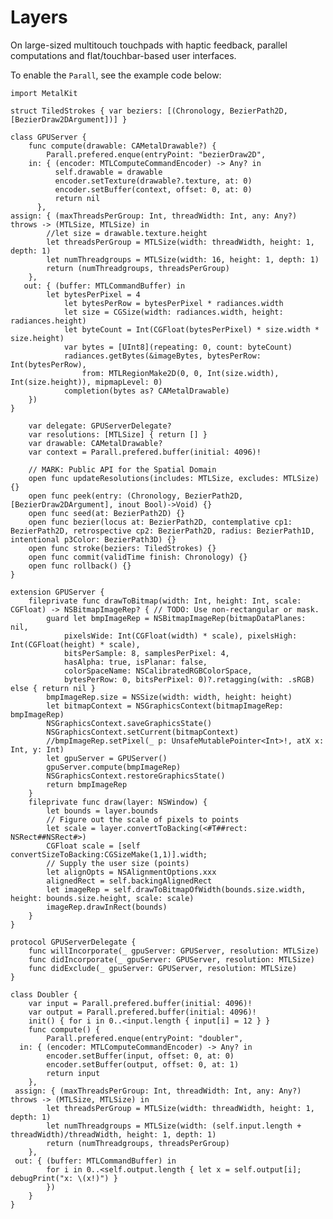 # Layers

On large-sized multitouch touchpads with haptic feedback, parallel computations and flat/touchbar-based user interfaces.

To enable the `Parall`, see the example code below:

    import MetalKit
    
    struct TiledStrokes { var beziers: [(Chronology, BezierPath2D, [BezierDraw2DArgument])] }
    
    class GPUServer {
        func compute(drawable: CAMetalDrawable?) {
            Parall.prefered.enque(entryPoint: "bezierDraw2D",
        in: { (encoder: MTLComputeCommandEncoder) -> Any? in
              self.drawable = drawable
              encoder.setTexture(drawable?.texture, at: 0)
              encoder.setBuffer(context, offset: 0, at: 0)
              return nil
          },
    assign: { (maxThreadsPerGroup: Int, threadWidth: Int, any: Any?) throws -> (MTLSize, MTLSize) in
            //let size = drawable.texture.height
            let threadsPerGroup = MTLSize(width: threadWidth, height: 1, depth: 1)
            let numThreadgroups = MTLSize(width: 16, height: 1, depth: 1)
            return (numThreadgroups, threadsPerGroup)
        },
       out: { (buffer: MTLCommandBuffer) in
            let bytesPerPixel = 4
                let bytesPerRow = bytesPerPixel * radiances.width
                let size = CGSize(width: radiances.width, height: radiances.height)
                let byteCount = Int(CGFloat(bytesPerPixel) * size.width * size.height)
                var bytes = [UInt8](repeating: 0, count: byteCount)
                radiances.getBytes(&imageBytes, bytesPerRow: Int(bytesPerRow),
                    from: MTLRegionMake2D(0, 0, Int(size.width), Int(size.height)), mipmapLevel: 0)
                completion(bytes as? CAMetalDrawable)
        })
    }
    
        var delegate: GPUServerDelegate?
        var resolutions: [MTLSize] { return [] } 
        var drawable: CAMetalDrawable?
        var context = Parall.prefered.buffer(initial: 4096)!
    
        // MARK: Public API for the Spatial Domain
        open func updateResolutions(includes: MTLSize, excludes: MTLSize) {}
        open func peek(entry: (Chronology, BezierPath2D, [BezierDraw2DArgument], inout Bool)->Void) {}
        open func seed(at: BezierPath2D) {}
        open func bezier(locus at: BezierPath2D, contemplative cp1: BezierPath2D, retrospective cp2: BezierPath2D, radius: BezierPath1D, intentional p3Color: BezierPath3D) {}
        open func stroke(beziers: TiledStrokes) {}
        open func commit(validTime finish: Chronology) {}
        open func rollback() {}
    }
    
    extension GPUServer {
        fileprivate func drawToBitmap(width: Int, height: Int, scale: CGFloat) -> NSBitmapImageRep? { // TODO: Use non-rectangular or mask.
            guard let bmpImageRep = NSBitmapImageRep(bitmapDataPlanes: nil,
                pixelsWide: Int(CGFloat(width) * scale), pixelsHigh: Int(CGFloat(height) * scale),
                bitsPerSample: 8, samplesPerPixel: 4,
                hasAlpha: true, isPlanar: false,
                colorSpaceName: NSCalibratedRGBColorSpace,
                bytesPerRow: 0, bitsPerPixel: 0)?.retagging(with: .sRGB) else { return nil }
            bmpImageRep.size = NSSize(width: width, height: height)
            let bitmapContext = NSGraphicsContext(bitmapImageRep: bmpImageRep)
            NSGraphicsContext.saveGraphicsState()
            NSGraphicsContext.setCurrent(bitmapContext)
            //bmpImageRep.setPixel(_ p: UnsafeMutablePointer<Int>!, atX x: Int, y: Int)
            let gpuServer = GPUServer()
            gpuServer.compute(bmpImageRep)
            NSGraphicsContext.restoreGraphicsState()
            return bmpImageRep
        }
        fileprivate func draw(layer: NSWindow) {
            let bounds = layer.bounds
            // Figure out the scale of pixels to points
            let scale = layer.convertToBacking(<#T##rect: NSRect##NSRect#>)
            CGFloat scale = [self convertSizeToBacking:CGSizeMake(1,1)].width;
            // Supply the user size (points)
            let alignOpts = NSAlignmentOptions.xxx
            alignedRect = self.backingAlignedRect
            let imageRep = self.drawToBitmapOfWidth(bounds.size.width, height: bounds.size.height, scale: scale)
            imageRep.drawInRect(bounds)
        }
    }
    
    protocol GPUServerDelegate {
        func willIncorporate(_ gpuServer: GPUServer, resolution: MTLSize)
        func didIncorporate(_ gpuServer: GPUServer, resolution: MTLSize)
        func didExclude(_ gpuServer: GPUServer, resolution: MTLSize)
    }
    
    class Doubler {
        var input = Parall.prefered.buffer(initial: 4096)!
        var output = Parall.prefered.buffer(initial: 4096)!
        init() { for i in 0..<input.length { input[i] = 12 } }
        func compute() {
            Parall.prefered.enque(entryPoint: "doubler",
      in: { (encoder: MTLComputeCommandEncoder) -> Any? in
            encoder.setBuffer(input, offset: 0, at: 0)
            encoder.setBuffer(output, offset: 0, at: 1)
            return input
        },
     assign: { (maxThreadsPerGroup: Int, threadWidth: Int, any: Any?) throws -> (MTLSize, MTLSize) in
            let threadsPerGroup = MTLSize(width: threadWidth, height: 1, depth: 1)
            let numThreadgroups = MTLSize(width: (self.input.length + threadWidth)/threadWidth, height: 1, depth: 1)
            return (numThreadgroups, threadsPerGroup)
        },
     out: { (buffer: MTLCommandBuffer) in
            for i in 0..<self.output.length { let x = self.output[i]; debugPrint("x: \(x!)") }
            })
        }
    }
